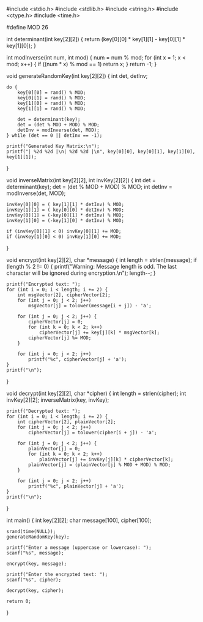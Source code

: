 #include <stdio.h>
#include <stdlib.h>
#include <string.h>
#include <ctype.h>
#include <time.h>

#define MOD 26

int determinant(int key[2][2]) {
    return (key[0][0] * key[1][1] - key[0][1] * key[1][0]);
}

int modInverse(int num, int mod) {
    num = num % mod;
    for (int x = 1; x < mod; x++) {
        if ((num * x) % mod == 1)
            return x;
    }
    return -1;
}

void generateRandomKey(int key[2][2]) {
    int det, detInv;

    do {
        key[0][0] = rand() % MOD;
        key[0][1] = rand() % MOD;
        key[1][0] = rand() % MOD;
        key[1][1] = rand() % MOD;

        det = determinant(key);
        det = (det % MOD + MOD) % MOD;
        detInv = modInverse(det, MOD);
    } while (det == 0 || detInv == -1);

    printf("Generated Key Matrix:\n");
    printf("| %2d %2d |\n| %2d %2d |\n", key[0][0], key[0][1], key[1][0], key[1][1]);
}

void inverseMatrix(int key[2][2], int invKey[2][2]) {
    int det = determinant(key);
    det = (det % MOD + MOD) % MOD;
    int detInv = modInverse(det, MOD);

    invKey[0][0] = ( key[1][1] * detInv) % MOD;
    invKey[1][1] = ( key[0][0] * detInv) % MOD;
    invKey[0][1] = (-key[0][1] * detInv) % MOD;
    invKey[1][0] = (-key[1][0] * detInv) % MOD;

    if (invKey[0][1] < 0) invKey[0][1] += MOD;
    if (invKey[1][0] < 0) invKey[1][0] += MOD;
}

void encrypt(int key[2][2], char *message) {
    int length = strlen(message);
    if (length % 2 != 0) {
        printf("Warning: Message length is odd. The last character will be ignored during encryption.\n");
        length--;
    }

    printf("Encrypted text: ");
    for (int i = 0; i < length; i += 2) {
        int msgVector[2], cipherVector[2];
        for (int j = 0; j < 2; j++)
            msgVector[j] = tolower(message[i + j]) - 'a';

        for (int j = 0; j < 2; j++) {
            cipherVector[j] = 0;
            for (int k = 0; k < 2; k++)
                cipherVector[j] += key[j][k] * msgVector[k];
            cipherVector[j] %= MOD;
        }

        for (int j = 0; j < 2; j++)
            printf("%c", cipherVector[j] + 'a');
    }
    printf("\n");
}

void decrypt(int key[2][2], char *cipher) {
    int length = strlen(cipher);
    int invKey[2][2];
    inverseMatrix(key, invKey);

    printf("Decrypted text: ");
    for (int i = 0; i < length; i += 2) {
        int cipherVector[2], plainVector[2];
        for (int j = 0; j < 2; j++)
            cipherVector[j] = tolower(cipher[i + j]) - 'a';

        for (int j = 0; j < 2; j++) {
            plainVector[j] = 0;
            for (int k = 0; k < 2; k++)
                plainVector[j] += invKey[j][k] * cipherVector[k];
            plainVector[j] = (plainVector[j] % MOD + MOD) % MOD;
        }

        for (int j = 0; j < 2; j++)
            printf("%c", plainVector[j] + 'a');
    }
    printf("\n");
}

int main() {
    int key[2][2];
    char message[100], cipher[100];

    srand(time(NULL));
    generateRandomKey(key);

    printf("Enter a message (uppercase or lowercase): ");
    scanf("%s", message);

    encrypt(key, message);

    printf("Enter the encrypted text: ");
    scanf("%s", cipher);

    decrypt(key, cipher);

    return 0;
}
